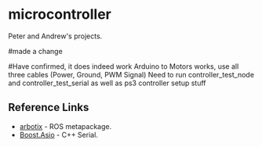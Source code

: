 # microcontroller
Peter and Andrew's projects.

#made a change

#Have confirmed, it does indeed work
Arduino to Motors works, use all three cables (Power, Ground, PWM Signal) 
Need to run controller_test_node and controller_test_serial as well as ps3 controller setup stuff

## Reference Links
* [arbotix](http://wiki.ros.org/arbotix) - ROS metapackage.
* [Boost.Asio](http://www.boost.org/doc/libs/1_54_0/doc/html/boost_asio.html) - C++ Serial.
